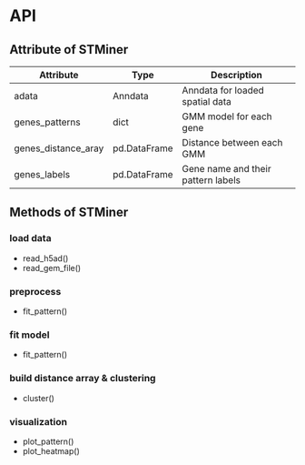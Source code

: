 # API

## Attribute of STMiner

| Attribute           | Type         | Description                        |
|---------------------|--------------|------------------------------------|
| adata               | Anndata      | Anndata for loaded spatial data    |
| genes_patterns      | dict         | GMM model for each gene            |
| genes_distance_aray | pd.DataFrame | Distance between each GMM          |
| genes_labels        | pd.DataFrame | Gene name and their pattern labels |



## Methods of STMiner

### load data
- read_h5ad()
- read_gem_file()


### preprocess
- fit_pattern()


### fit model
- fit_pattern()


### build distance array & clustering
- cluster()


### visualization
- plot_pattern()
- plot_heatmap()
